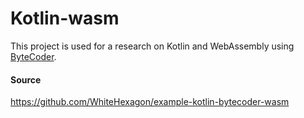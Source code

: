 # Kotlin-wasm
This project is used for a research on Kotlin and WebAssembly using [ByteCoder](https://github.com/mirkosertic/Bytecoder).
 

#### Source
https://github.com/WhiteHexagon/example-kotlin-bytecoder-wasm